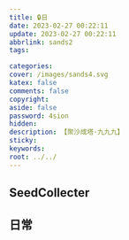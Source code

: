 ```yaml
---
title: 🔒日
date: 2023-02-27 00:22:11
update: 2023-02-27 00:22:11
abbrlink: sands2
tags:

categories:
cover: /images/sands4.svg
katex: false
comments: false
copyright:
aside: false
password: 4sion
hidden:
description: 【聚沙成塔·九九九】 
sticky: 
keywords:
root: ../../
---
```


## SeedCollecter


## 日常